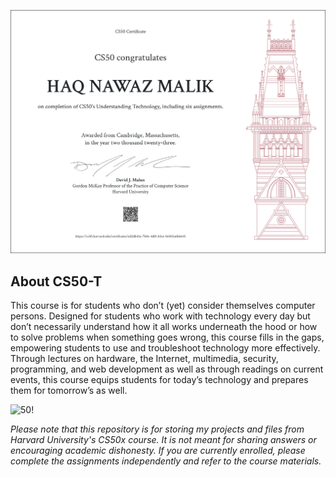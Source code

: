 
![CS50Certificate!](CS50T.png)

## About CS50-T

This course is for students who don’t (yet) consider themselves computer persons. Designed for students who work with technology every day but don’t necessarily understand how it all works underneath the hood or how to solve problems when something goes wrong, this course fills in the gaps, empowering students to use and troubleshoot technology more effectively. Through lectures on hardware, the Internet, multimedia, security, programming, and web development as well as through readings on current events, this course equips students for today’s technology and prepares them for tomorrow’s as well.


  
![50!](https://miro.medium.com/v2/resize:fit:1400/format:webp/1*IYCifTCCR2ah-79u94Z3wg.png)

*Please note that this repository is for storing my projects and files from Harvard University's CS50x course. It is not meant for sharing answers or encouraging academic dishonesty. If you are currently enrolled, please complete the assignments independently and refer to the course materials.*

